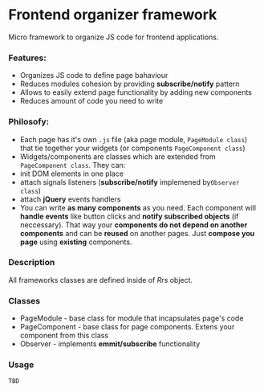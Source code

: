 Frontend organizer framework
=========

Micro framework to organize JS code for frontend applications.

### Features:
* Organizes JS code to define page bahaviour
* Reduces modules cohesion by providing **subscribe/notify** pattern
* Allows to easily extend page functionality by adding new components
* Reduces amount of code you need to write
  
### Philosofy:
* Each page has it's own `.js` file (aka page module, `PageModule class`) that tie together your widgets (or components `PageComponent class`)
* Widgets/components are classes which are extended from `PageComponent class`. They can:
 * init DOM elements in one place
 * attach signals listeners (**subscribe/notify** implemened by`Observer class`)
 * attach **jQuery** events handlers
* You can write **as many components** as you need. Each component will **handle events** like button clicks and **notify subscribed objects** (if neccessary). That way your **components do not depend on another components** and can be **reused** on another pages. Just **compose you page** using **existing** components.

### Description
All frameworks classes are defined inside of *Rrs* object.

### Classes
* PageModule - base class for module that incapsulates page's code
* PageComponent - base class for page components. Extens your component from this class
* Observer - implements  **emmit/subscribe** functionality

### Usage

```js
TBD
```

 

    